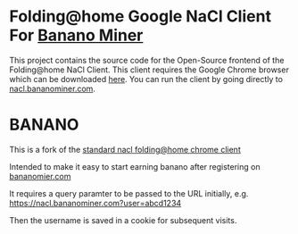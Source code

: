 Folding@home Google NaCl Client For [Banano Miner](https://bananominer.com)
================================================

This project contains the source code for the Open-Source frontend of
the Folding@home NaCl Client.  This client requires the Google Chrome
browser which can be downloaded [here](https://google.com/chrome/).  You
can run the client by going directly to [nacl.bananominer.com](https://nacl.bananominer.com).

# BANANO

This is a fork of the [standard nacl folding@home chrome client](https://github.com/FoldingAtHome/fah-nacl-client)

Intended to make it easy to start earning banano after registering on [bananomier.com](https://bananominer.com)

It requires a query paramter to be passed to the URL initially, e.g. https://nacl.bananominer.com?user=abcd1234

Then the username is saved in a cookie for subsequent visits.
